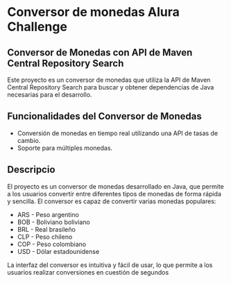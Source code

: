 # Conversor de monedas Alura Challenge
## Conversor de Monedas con API de Maven Central Repository Search

Este proyecto es un conversor de monedas que utiliza la API de Maven Central Repository Search para buscar y obtener dependencias de Java necesarias para el desarrollo.

## Funcionalidades del Conversor de Monedas

- Conversión de monedas en tiempo real utilizando una API de tasas de cambio.
- Soporte para múltiples monedas.

## Descripcio

El proyecto es un conversor de monedas desarrollado en Java, que permite a los usuarios convertir entre diferentes tipos de monedas de forma rápida y sencilla. El conversor es capaz de convertir varias monedas populares:

- ARS - Peso argentino
- BOB - Boliviano boliviano
- BRL - Real brasileño
- CLP - Peso chileno
- COP - Peso colombiano
- USD - Dólar estadounidense

La interfaz del conversor es intuitiva y fácil de usar, lo que permite a los usuarios realizar conversiones en cuestión de segundos
